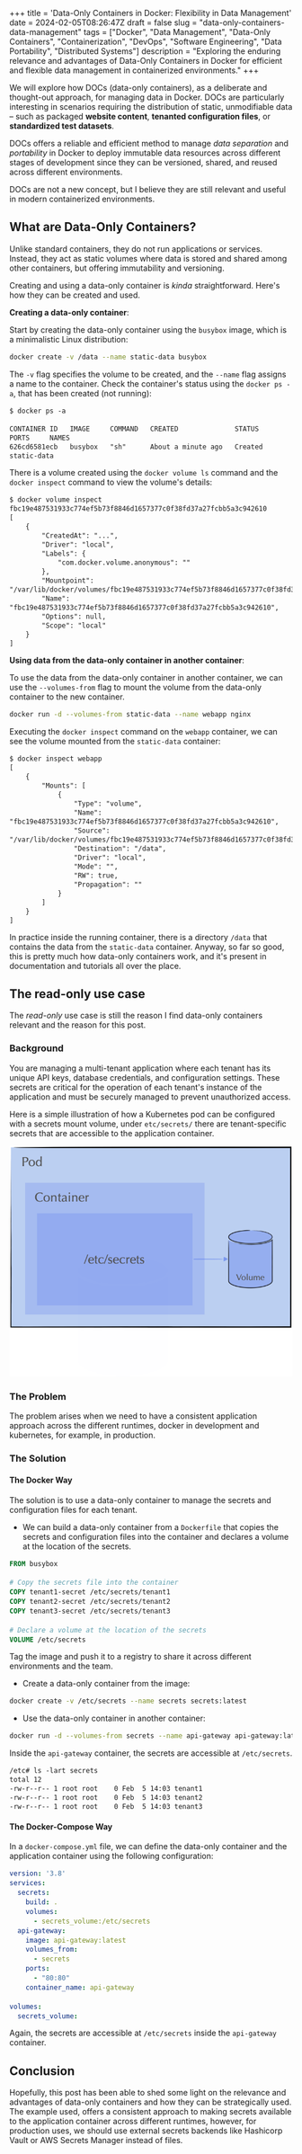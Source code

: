 +++
title = 'Data-Only Containers in Docker: Flexibility in Data Management'
date = 2024-02-05T08:26:47Z
draft = false
slug = "data-only-containers-data-management"
tags = ["Docker", "Data Management", "Data-Only Containers", "Containerization", "DevOps", "Software Engineering", "Data Portability", "Distributed Systems"]
description = "Exploring the enduring relevance and advantages of Data-Only Containers in Docker for efficient and flexible data management in containerized environments."
+++

We will explore how DOCs (data-only containers), as a deliberate and thought-out approach, for managing data in Docker.
DOCs are particularly interesting in scenarios requiring the distribution of static, unmodifiable data – such as packaged **website content**, 
**tenanted configuration files**, or **standardized test datasets**.

DOCs offers a reliable and efficient method to manage _data separation_ and _portability_ in Docker to deploy immutable 
data resources across different stages of development since they can be versioned, shared, and reused across different environments.

DOCs are not a new concept, but I believe they are still relevant and useful in modern containerized environments.

## What are Data-Only Containers?

Unlike standard containers, they do not run applications or services. Instead, they act as static volumes where 
data is stored and shared among other containers, but offering immutability and versioning.

Creating and using a data-only container is _kinda_ straightforward.
Here's how they can be created and used. 

**Creating a data-only container**:

Start by creating the data-only container using the `busybox` image, which is a minimalistic Linux distribution:

```bash
docker create -v /data --name static-data busybox
```

The `-v` flag specifies the volume to be created, and the `--name` flag assigns a name to the container.
Check the container's status using the `docker ps -a`, that has been created (not running):

```plaintext
$ docker ps -a

CONTAINER ID   IMAGE     COMMAND   CREATED              STATUS    PORTS     NAMES
626cd6581ecb   busybox   "sh"      About a minute ago   Created             static-data
```

There is a volume created using the `docker volume ls` command and the `docker inspect` command to view the volume's details:

```plaintext
$ docker volume inspect fbc19e487531933c774ef5b73f8846d1657377c0f38fd37a27fcbb5a3c942610
[
    {
        "CreatedAt": "...",
        "Driver": "local",
        "Labels": {
            "com.docker.volume.anonymous": ""
        },
        "Mountpoint": "/var/lib/docker/volumes/fbc19e487531933c774ef5b73f8846d1657377c0f38fd37a27fcbb5a3c942610/_data",
        "Name": "fbc19e487531933c774ef5b73f8846d1657377c0f38fd37a27fcbb5a3c942610",
        "Options": null,
        "Scope": "local"
    }
]
```
**Using data from the data-only container in another container**:

To use the data from the data-only container in another container, we can use the `--volumes-from` flag to mount the volume 
from the data-only container to the new container.

```bash
docker run -d --volumes-from static-data --name webapp nginx
```

Executing the `docker inspect` command on the `webapp` container, we can see the volume mounted from the `static-data` container:

```plaintext
$ docker inspect webapp
[
    {
        "Mounts": [
            {
                "Type": "volume",
                "Name": "fbc19e487531933c774ef5b73f8846d1657377c0f38fd37a27fcbb5a3c942610",
                "Source": "/var/lib/docker/volumes/fbc19e487531933c774ef5b73f8846d1657377c0f38fd37a27fcbb5a3c942610/_data",
                "Destination": "/data",
                "Driver": "local",
                "Mode": "",
                "RW": true,
                "Propagation": ""
            }
        ]
    }
]
```

In practice inside the running container,
there is a directory `/data` that contains the data from the `static-data` container.
Anyway, so far so good, this is pretty much how data-only containers work, and it's present in documentation and tutorials all over the place.

## The read-only use case

The _read-only_ use case is still the reason I find data-only containers relevant and the reason for this post.

### Background
You are managing a multi-tenant application where each tenant has its unique API keys, database credentials, and configuration settings. 
These secrets are critical for the operation of each tenant's instance of the application and must be securely managed to prevent unauthorized access.

Here is a simple illustration of how a Kubernetes pod can be configured with a secrets mount volume, under `etc/secrets/`
there are tenant-specific secrets that are accessible to the application container.

![Kubernetes Pod with Secrets Volume](./k8s-secrets.png "=x300")

### The Problem
The problem arises when we need to have a consistent application approach across the different runtimes,
docker in development and kubernetes, for example, in production.

### The Solution

#### The Docker Way

The solution is to use a data-only container to manage the secrets and configuration files for each tenant.

* We can build a data-only container from a `Dockerfile` that copies the secrets and configuration 
files into the container and declares a volume at the location of the secrets.

```Dockerfile
FROM busybox

# Copy the secrets file into the container
COPY tenant1-secret /etc/secrets/tenant1
COPY tenant2-secret /etc/secrets/tenant2
COPY tenant3-secret /etc/secrets/tenant3

# Declare a volume at the location of the secrets
VOLUME /etc/secrets
```

Tag the image and push it to a registry to share it across different environments and the team. 

* Create a data-only container from the image:

```bash
docker create -v /etc/secrets --name secrets secrets:latest
```

* Use the data-only container in another container:

```bash
docker run -d --volumes-from secrets --name api-gateway api-gateway:latest
```

Inside the `api-gateway` container, the secrets are accessible at `/etc/secrets`.
```plaintext
/etc# ls -lart secrets
total 12
-rw-r--r-- 1 root root    0 Feb  5 14:03 tenant1
-rw-r--r-- 1 root root    0 Feb  5 14:03 tenant2
-rw-r--r-- 1 root root    0 Feb  5 14:03 tenant3
```

#### The Docker-Compose Way

In a `docker-compose.yml` file, we can define the data-only container and the application container using the following configuration:

```yaml
version: '3.8'
services:
  secrets:
    build: .
    volumes:
      - secrets_volume:/etc/secrets
  api-gateway:
    image: api-gateway:latest
    volumes_from:
      - secrets
    ports:
      - "80:80"
    container_name: api-gateway

volumes:
  secrets_volume:
```

Again, the secrets are accessible at `/etc/secrets` inside the `api-gateway` container.


## Conclusion

Hopefully, this post has been able to shed some light on the relevance and advantages of data-only containers and
how they can be strategically used.
The example used, offers a consistent approach
to making secrets available to the application container across different runtimes,
however, for production uses,
we should use external secrets backends like Hashicorp Vault or AWS Secrets Manager instead of files.  
